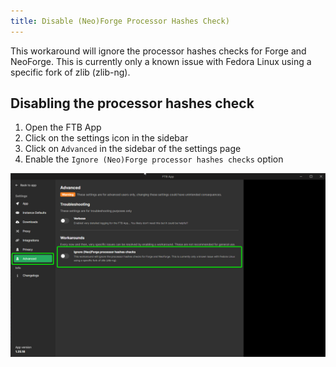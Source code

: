```yaml
---
title: Disable (Neo)Forge Processor Hashes Check)
---
```


This workaround will ignore the processor hashes checks for Forge and NeoForge. This is currently only a known issue with Fedora Linux using a specific fork of zlib (zlib-ng).

## Disabling the processor hashes check

1. Open the FTB App
2. Click on the settings icon in the sidebar
3. Click on `Advanced` in the sidebar of the settings page
4. Enable the `Ignore (Neo)Forge processor hashes checks` option

![Ignore (Neo)Forge processor hashes checks](../../_assets/images/ftb-app-settings-hash-disable.png)
